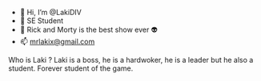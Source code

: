 - 👋 Hi, I’m @LakiDIV
- 👀 SE Student
- 👾 Rick and Morty is the best show ever 👽
- 📫 mrlakix@gmail.com

Who is Laki ?
Laki is a boss, he is a hardwoker, he is a leader but he also a student.
Forever student of the game.

<!---
LakiDIV/LakiDIV is a ✨ special ✨ repository because its `README.md` (this file) appears on your GitHub profile.
You can click the Preview link to take a look at your changes.
--->
